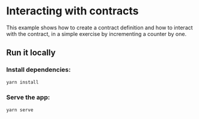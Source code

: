 # Interacting with contracts

This example shows how to create a contract definition and how to interact with the contract, 
in a simple exercise by incrementing a counter by one. 

## Run it locally

### Install dependencies:

```bash
yarn install
```

### Serve the app:

```bash
yarn serve
```
